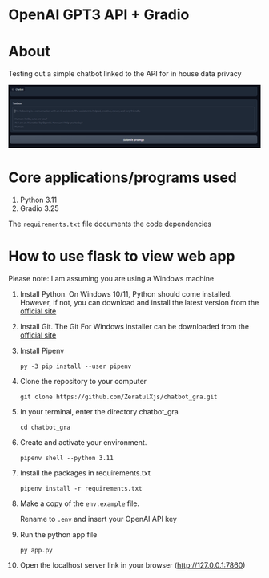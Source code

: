 # OpenAI GPT3 API + Gradio

# About
Testing out a simple chatbot linked to the API for in house data privacy

![Chatbot screenshot](https://github.com/ZeratulXjs/chatbot_gra/blob/master/chatbot.png?raw=true)

# Core applications/programs used 
1. Python 3.11
2. Gradio 3.25

The `requirements.txt` file documents the code dependencies

# How to use flask to view web app
Please note: I am assuming you are using a Windows machine

1. Install Python.
    On Windows 10/11, Python should come installed. 
    However, if not, you can download and install the latest version from the [official site](https://www.python.org/downloads/windows/)  
    
2. Install Git.
    The Git For Windows installer can be downloaded from the [official site](https://git-scm.com/download/win)
    
3. Install Pipenv

    ```
    py -3 pip install --user pipenv
    ```

4. Clone the repository to your computer

    ```
    git clone https://github.com/ZeratulXjs/chatbot_gra.git
    ```
5. In your terminal, enter the directory chatbot_gra

    ```
    cd chatbot_gra
    ```
6. Create and activate your environment. 

    ```
    pipenv shell --python 3.11
    ```
7. Install the packages in requirements.txt

    ``` 
    pipenv install -r requirements.txt 
    ```

8. Make a copy of the ```env.example``` file. 

    Rename to ```.env``` and insert your OpenAI API key

9. Run the python app file

    ```
    py app.py 
    ```
  
10. Open the localhost server link in your browser 
    (http://127.0.0.1:7860)



